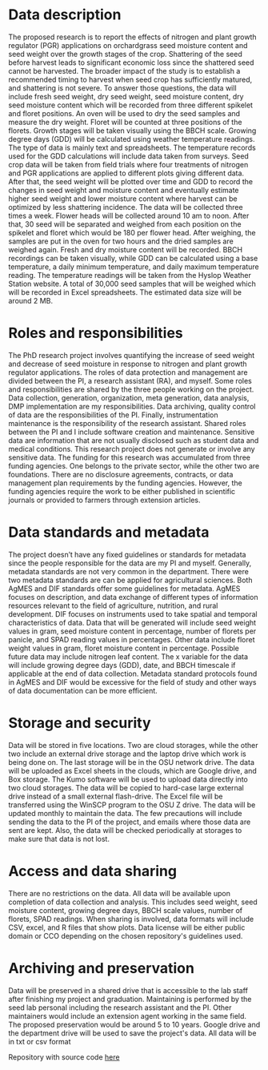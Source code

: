 # Data description
The proposed research is to report the effects of nitrogen and plant growth regulator (PGR) applications on orchardgrass seed moisture content and seed weight over the growth stages of the crop. Shattering of the seed before harvest leads to significant economic loss since the shattered seed cannot be harvested. The broader impact of the study is to establish a recommended timing to harvest when seed crop has sufficiently matured, and shattering is not severe.
	To answer those questions, the data will include fresh seed weight, dry seed weight, seed moisture content, dry seed moisture content which will be recorded from three different spikelet and floret positions. An oven will be used to dry the seed samples and measure the dry weight. Floret will be counted at three positions of the florets. Growth stages will be taken visually using the BBCH scale. Growing degree days (GDD) will be calculated using weather temperature readings. 
	The type of data is mainly text and spreadsheets. The temperature records used for the GDD calculations will include data taken from surveys. Seed crop data will be taken from field trials where four treatments of nitrogen and PGR applications are applied to different plots giving different data. After that, the seed weight will be plotted over time and GDD to record the changes in seed weight and moisture content and eventually estimate higher seed weight and lower moisture content where harvest can be optimized by less shattering incidence. 
	The data will be collected three times a week. Flower heads will be collected around 10 am to noon. After that, 30 seed will be separated and weighed from each position on the spikelet and floret which would be 180 per flower head. After weighing, the samples are put in the oven for two hours and the dried samples are weighed again. Fresh and dry moisture content will be recorded. BBCH recordings can be taken visually, while GDD can be calculated using a base temperature, a daily minimum temperature, and daily maximum temperature reading. The temperature readings will be taken from the Hyslop Weather Station website. A total of 30,000 seed samples that will be weighed which will be recorded in Excel spreadsheets. The estimated data size will be around 2 MB.

# Roles and responsibilities
The PhD research project involves quantifying the increase of seed weight and decrease of seed moisture in response to nitrogen and plant growth regulator applications. The roles of data protection and management are divided between the PI, a research assistant (RA), and myself. Some roles and responsibilities are shared by the three people working on the project. Data collection, generation, organization, meta generation, data analysis, DMP implementation are my responsibilities. Data archiving, quality control of data are the responsibilities of the PI. Finally, instrumentation maintenance is the responsibility of the research assistant. Shared roles between the PI and I include software creation and maintenance. 
Sensitive data are information that are not usually disclosed such as student data and medical conditions. This research project does not generate or involve any sensitive data. The funding for this research was accumulated from three funding agencies. One belongs to the private sector, while the other two are foundations. There are no disclosure agreements, contracts, or data management plan requirements by the funding agencies. However, the funding agencies require the work to be either published in scientific journals or provided to farmers through extension articles. 


# Data standards and metadata
The project doesn’t have any fixed guidelines or standards for metadata since the people responsible for the data are my PI and myself. Generally, metadata standards are not very common in the department. There were two metadata standards are can be applied for agricultural sciences. Both AgMES and DIF standards offer some guidelines for metadata. AgMES focuses on description, and data exchange of different types of information resources relevant to the field of agriculture, nutrition, and rural development. DIF focuses on instruments used to take spatial and temporal characteristics of data.
Data that will be generated will include seed weight values in gram, seed moisture content in percentage, number of florets per panicle, and SPAD reading values in percentages. Other data include floret weight values in gram, floret moisture content in percentage. Possible future data may include nitrogen leaf content. The x variable for the data will include growing degree days (GDD), date, and BBCH timescale if applicable at the end of data collection. Metadata standard protocols found in AgMES and DIF would be excessive for the field of study and other ways of data documentation can be more efficient. 


# Storage and security
Data will be stored in five locations. Two are cloud storages, while the other two include an external drive storage and the laptop drive which work is being done on. The last storage will be in the OSU network drive. The data will be uploaded as Excel sheets in the clouds, which are Google drive, and Box storage. The Kumo software will be used to upload data directly into two cloud storages. The data will be copied to hard-case large external drive instead of a small external flash-drive. The Excel file will be transferred using the WinSCP program to the OSU Z drive. The data will be updated monthly to maintain the data. The few precautions will include sending the data to the PI of the project, and emails where those data are sent are kept. Also, the data will be checked periodically at storages to make sure that data is not lost. 

# Access and data sharing

There are no restrictions on the data. All data will be available upon completion of data collection and analysis. This includes seed weight, seed moisture content, growing degree days, BBCH scale values, number of florets, SPAD readings. When sharing is involved, data formats will include CSV, excel, and R files that show plots. Data license will be either public domain or CCO depending on the chosen repository's guidelines used.

# Archiving and preservation

Data will be preserved in a shared drive that is accessible to the lab staff after finishing my project and graduation. Maintaining is performed by the seed lab personal including the research assistant and the PI. Other maintainers would include an extension agent working in the same field. The proposed preservation would be around 5 to 10 years. Google drive and the department drive will be used to save the project's data. All data will be in txt or csv format


Repository with source code [here](https://github.com/clarallebot/GRAD521_DMPtemplate)
